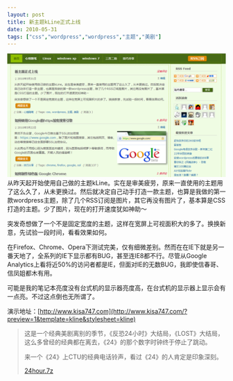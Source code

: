 ```yaml
---
layout: post
title: 新主题kLine正式上线
date: 2010-05-31
tags: ["css","wordpress","wordpress","主题","美剧"]
---
```


![kline](img/2010/060101.png)从昨天起开始使用自己做的主题kLine。实在是审美疲劳，原来一直使用的主题用了这么久了，从未更换过。然后就决定自己动手打造一款主题，也算是我做的第一款wordpress主题，除了几个RSS订阅是图片，其它再没有图片了，基本算是CSS打造的主题。少了图片，现在的打开速度犹如神助～

突发奇想做了一个不是固定宽度的主题，这样在宽屏上可视面积大的多了。换换新意，先试验一段时间，看看效果如何。

<!--more-->在Firefox、Chrome、Opera下测试完美，仅有细微差别。然而在在IE下就是另一番天地了，全系列的IE下显示都有BUG，甚至连IE8都不行。尽管从Google Analytics上看将近50%的访问者都是IE，但面对IE的无数BUG，我即使信春哥、信凤姐都木有用。

可能是我的笔记本亮度没有台式机的显示器亮度高，在台式机的显示器上显示会有一点亮。不过这点倒也无所谓了。

演示地址：[http://www.kisa747.com](http://www.kisa747.com/?preview=1&template=kline&stylesheet=kline)
> 这是一个经典美剧离别的季节，《反恐24小时》大结局，《LOST》大结局，这么多曾经的经典都在离去，《24》的那个数字时钟终于停止了跳动。
> 
> 来一个《24》上CTU的经典电话铃声，看过《24》的人肯定是印象深刻。
> 
> [24hour.7z](https://skydrive.live.com/redir.aspx?cid=6abece639ad907b9&resid=6ABECE639AD907B9!437&parid=6ABECE639AD907B9!134)